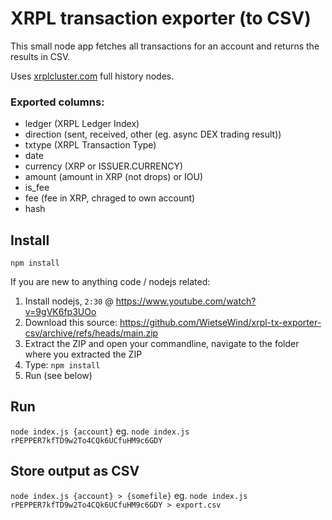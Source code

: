 # XRPL transaction exporter (to CSV)

This small node app fetches all transactions for an account and returns the results in CSV.

Uses [xrplcluster.com](https://xrplcluster.com) full history nodes.

### Exported columns:

- ledger (XRPL Ledger Index)
- direction (sent, received, other (eg. async DEX trading result))
- txtype (XRPL Transaction Type)
- date
- currency (XRP or ISSUER.CURRENCY)
- amount (amount in XRP (not drops) or IOU)
- is_fee
- fee (fee in XRP, chraged to own account)
- hash

## Install

`npm install`

If you are new to anything code / nodejs related:

1. Install nodejs, `2:30` @ https://www.youtube.com/watch?v=9gVK6fp3UOo
2. Download this source: https://github.com/WietseWind/xrpl-tx-exporter-csv/archive/refs/heads/main.zip
3. Extract the ZIP and open your commandline, navigate to the folder where you extracted the ZIP
4. Type: `npm install`
5. Run (see below)

## Run

`node index.js {account}`
eg.
`node index.js rPEPPER7kfTD9w2To4CQk6UCfuHM9c6GDY`

## Store output as CSV

`node index.js {account} > {somefile}`
eg.
`node index.js rPEPPER7kfTD9w2To4CQk6UCfuHM9c6GDY > export.csv`
